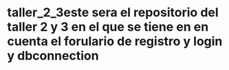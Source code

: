 # taller_2_3este sera el repositorio del taller 2 y 3 en el que se tiene en en cuenta el forulario de registro y login y dbconnection
